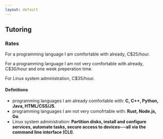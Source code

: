 ```yaml
---
layout: default
---
```


## Tutoring

### Rates

For a programming language I am comfortable with already, C$25/hour.

For a programming language I am not very comfortable with already, C$30/hour and one week preperation time.

For Linux system administration, C$35/hour.

#### Definitions

* programming languages I am already comfortable with: **C, C++, Python, Java, HTML/CSS/JS**.
* programming languages I am not very comofrtable with: **Rust, Node.js, Go**.
* Linux system administration: **Partition disks, install and configure services, automate tasks, secure access to devices---all via the command line interface (CLI)**.
